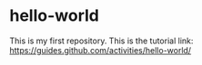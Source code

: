 # hello-world

This is my first repository.
This is the tutorial link: https://guides.github.com/activities/hello-world/
